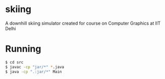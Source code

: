 # skiing
A downhill skiing simulator created for course on Computer Graphics at IIT Delhi

# Running

```sh
$ cd src
$ javac -cp "jar/*" *.java
$ java -cp ".:jar/*" Main
```